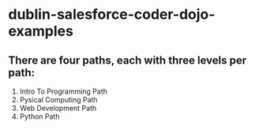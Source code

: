 # dublin-salesforce-coder-dojo-examples

## There are four paths, each with three levels per path:

1. Intro To Programming Path
2. Pysical Computing Path
3. Web Development Path
4. Python Path
